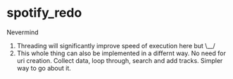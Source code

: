 # spotify_redo
Nevermind

1. Threading will significantly improve speed of execution here but  \\__/
2. This whole thing can also be implemented in a differnt way. No need for uri creation. Collect data, loop through, search and add tracks. Simpler way to go about it.